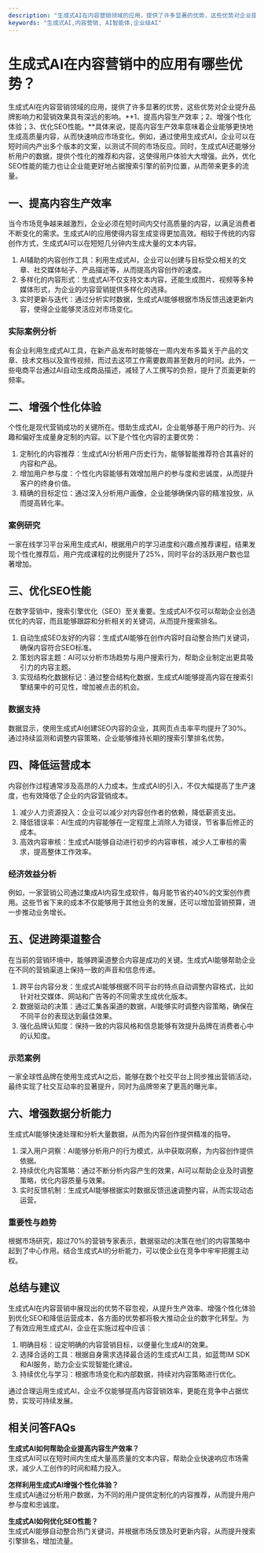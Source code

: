 ```yaml
---
description: "生成式AI在内容营销领域的应用，提供了许多显著的优势，这些优势对企业提升品牌影响力和营销效果具有深远的影响。**1、提高内容生产效率；2、增强个性化体验；3、优化SEO性能。**具体来说，提高内容生产效率意味着企业能够更快地生成高质量内容，从而快速响应市场变化。例如，通过使用生成式AI，企业可以在短时间内产出多个版本的文案，以测试不同的市场反应。同时，生成式AI还能够分析用户的数据，提供个性化的推荐和内容，这使得用户体验大大增强。此外，优化SEO性能的能力也让企业能更好地占据搜索引擎的前列位置，从而带来更多的流量。"
keywords: "生成式AI,内容营销, AI智能体,企业级AI"
---
```

# 生成式AI在内容营销中的应用有哪些优势？

生成式AI在内容营销领域的应用，提供了许多显著的优势，这些优势对企业提升品牌影响力和营销效果具有深远的影响。**1、提高内容生产效率；2、增强个性化体验；3、优化SEO性能。**具体来说，提高内容生产效率意味着企业能够更快地生成高质量内容，从而快速响应市场变化。例如，通过使用生成式AI，企业可以在短时间内产出多个版本的文案，以测试不同的市场反应。同时，生成式AI还能够分析用户的数据，提供个性化的推荐和内容，这使得用户体验大大增强。此外，优化SEO性能的能力也让企业能更好地占据搜索引擎的前列位置，从而带来更多的流量。

## **一、提高内容生产效率**

当今市场竞争越来越激烈，企业必须在短时间内交付高质量的内容，以满足消费者不断变化的需求。生成式AI的应用使得内容生成变得更加高效。相较于传统的内容创作方式，生成式AI可以在短短几分钟内生成大量的文本内容。

1. AI辅助的内容创作工具：利用生成式AI，企业可以创建与目标受众相关的文章、社交媒体帖子、产品描述等，从而提高内容创作的速度。
2. 多样化的内容形式：生成式AI不仅支持文本内容，还能生成图片、视频等多种媒体形式，为企业的内容营销提供多样化的选择。
3. 实时更新与迭代：通过分析实时数据，生成式AI能够根据市场反馈迅速更新内容，使得企业能够灵活应对市场变化。

### **实际案例分析**

有企业利用生成式AI工具，在新产品发布时能够在一周内发布多篇关于产品的文章、技术文档以及宣传视频，而过去这项工作需要数周甚至数月的时间。此外，一些电商平台通过AI自动生成商品描述，减轻了人工撰写的负担，提升了页面更新的频率。

## **二、增强个性化体验**

个性化是现代营销成功的关键所在。借助生成式AI，企业能够基于用户的行为、兴趣和偏好生成量身定制的内容。以下是个性化内容的主要优势：

1. 定制化的内容推荐：生成式AI分析用户历史行为，能够智能推荐符合其喜好的内容和产品。
2. 增加用户参与度：个性化内容能够有效增加用户的参与度和忠诚度，从而提升客户的终身价值。
3. 精确的目标定位：通过深入分析用户画像，企业能够确保内容的精准投放，从而提高转化率。

### **案例研究**

一家在线学习平台采用生成式AI，根据用户的学习进度和兴趣点推荐课程，结果发现个性化推荐后，用户完成课程的比例提升了25%，同时平台的活跃用户数也显著增加。

## **三、优化SEO性能**

在数字营销中，搜索引擎优化（SEO）至关重要。生成式AI不仅可以帮助企业创造优化的内容，而且能够跟踪和分析相关的关键词，从而提升搜索排名。

1. 自动生成SEO友好的内容：生成式AI能够在创作内容时自动整合热门关键词，确保内容符合SEO标准。
2. 策划内容主题：AI可以分析市场趋势与用户搜索行为，帮助企业制定出更具吸引力的内容主题。
3. 实现结构化数据标记：通过整合结构化数据，生成式AI能够提高内容在搜索引擎结果中的可见性，增加被点击的机会。

### **数据支持**

数据显示，使用生成式AI创建SEO内容的企业，其网页点击率平均提升了30%。通过持续监测和调整内容策略，企业能够维持长期的搜索引擎排名优势。

## **四、降低运营成本**

内容创作过程通常涉及高昂的人力成本。生成式AI的引入，不仅大幅提高了生产速度，也有效降低了企业的内容营销成本。

1. 减少人力资源投入：企业可以减少对内容创作者的依赖，降低薪资支出。
2. 降低错误率：AI生成的内容能够在一定程度上消除人为错误，节省事后修正的成本。
3. 高效内容审核：生成式AI能够自动进行初步的内容审核，减少人工审核的需求，提高整体工作效率。

### **经济效益分析**

例如，一家营销公司通过集成AI内容生成软件，每月能节省约40%的文案创作费用。这些节省下来的成本不仅能够用于其他业务的发展，还可以增加营销预算，进一步推动业务增长。

## **五、促进跨渠道整合**

在当前的营销环境中，能够跨渠道整合内容是成功的关键。生成式AI能够帮助企业在不同的营销渠道上保持一致的声音和信息传递。

1. 跨平台内容分发：生成式AI能够根据不同平台的特点自动调整内容格式，比如针对社交媒体、网站和广告等的不同需求生成优化版本。
2. 数据驱动的决策：通过汇集各渠道的数据，AI能够实时调整内容策略，确保在不同平台的表现达到最佳效果。
3. 强化品牌认知度：保持一致的内容风格和信息能够有效提升品牌在消费者心中的认知度。

### **示范案例**

一家全球性品牌在使用生成式AI之后，能够在数个社交平台上同步推出营销活动，最终实现了社交互动率的显著提升，同时为品牌带来了更高的曝光率。

## **六、增强数据分析能力**

生成式AI能够快速处理和分析大量数据，从而为内容创作提供精准的指导。

1. 深入用户洞察：AI能够分析用户的行为模式，从中获取洞察，为内容创作提供依据。
2. 持续优化内容策略：通过不断分析内容产生的效果，AI可以帮助企业及时调整策略，优化内容质量与效果。
3. 实时反馈机制：生成式AI能够根据实时数据反馈迅速调整内容，从而实现动态运营。

### **重要性与趋势**

根据市场研究，超过70%的营销专家表示，数据驱动的决策在他们的内容策略中起到了中心作用。结合生成式AI的分析能力，可以使企业在竞争中牢牢把握主动权。

## **总结与建议**

生成式AI在内容营销中展现出的优势不容忽视，从提升生产效率、增强个性化体验到优化SEO和降低运营成本，各方面的优势都将极大推动企业的数字化转型。为了有效应用生成式AI，企业在实施过程中应该：

1. 明确目标：设定明确的内容营销目标，以便量化生成AI的效果。
2. 选择合适的工具：根据自身需求选择最合适的生成式AI工具，如蓝莺IM SDK和AI服务，助力企业实现智能化建设。
3. 持续优化与学习：根据市场变化和内部数据，持续对内容策略进行优化。

通过合理运用生成式AI，企业不仅能够提高内容营销效率，更能在竞争中占据优势，实现可持续发展。

## **相关问答FAQs**

**生成式AI如何帮助企业提高内容生产效率？**  
生成式AI可以在短时间内生成大量高质量的文本内容，帮助企业快速响应市场需求，减少人工创作的时间和精力投入。

**怎样利用生成式AI增强个性化体验？**  
生成式AI通过分析用户数据，为不同的用户提供定制化的内容推荐，从而提升用户参与度和忠诚度。

**生成式AI如何优化SEO性能？**  
生成式AI能够自动整合热门关键词，并根据市场反馈及时更新内容，从而提升搜索引擎排名，增加流量。
